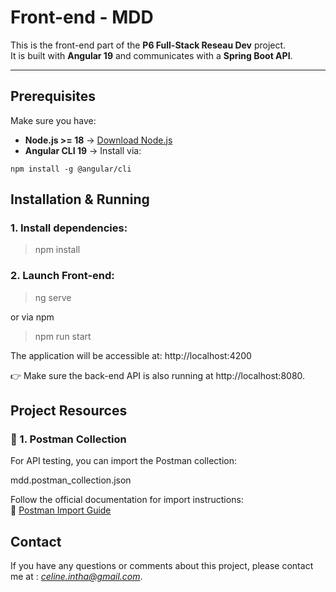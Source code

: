 # Front-end - MDD

This is the front-end part of the **P6 Full-Stack Reseau Dev** project.  
It is built with **Angular 19** and communicates with a **Spring Boot API**.

---

## Prerequisites

Make sure you have:

- **Node.js >= 18** → [Download Node.js](https://nodejs.org/)
- **Angular CLI 19** → Install via:

```
npm install -g @angular/cli
```

## Installation & Running

### 1. Install dependencies:

> npm install

### 2. Launch Front-end:


> ng serve

or via npm

> npm run start


The application will be accessible at:
http://localhost:4200

👉 Make sure the back-end API is also running at http://localhost:8080.

## Project Resources


### 📌 1. Postman Collection

For API testing, you can import the Postman collection:

mdd.postman_collection.json

Follow the official documentation for import instructions:  
🔗 [Postman Import Guide](https://learning.postman.com/docs/getting-started/importing-and-exporting-data/#importing-data-into-postman)

## **Contact**

If you have any questions or comments about this project, please contact me at : *celine.intha@gmail.com*.

